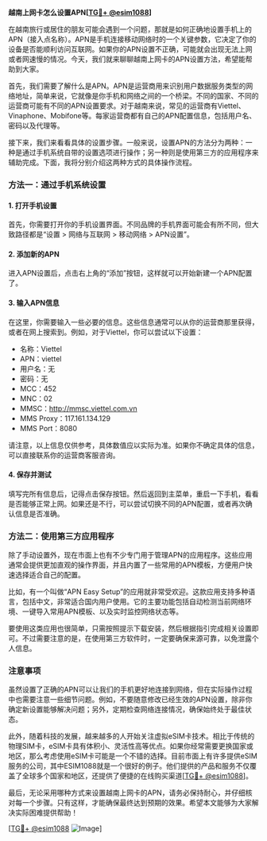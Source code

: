 **越南上网卡怎么设置APN[[TG💪+ @esim1088](https://t.me/s/esim1088)]**

在越南旅行或居住的朋友可能会遇到一个问题，那就是如何正确地设置手机上的APN（接入点名称）。APN是手机连接移动网络时的一个关键参数，它决定了你的设备是否能顺利访问互联网。如果你的APN设置不正确，可能就会出现无法上网或者网速慢的情况。今天，我们就来聊聊越南上网卡的APN设置方法，希望能帮助到大家。

首先，我们需要了解什么是APN。APN是运营商用来识别用户数据服务类型的网络地址，简单来说，它就像是你手机和网络之间的一个桥梁。不同的国家、不同的运营商可能有不同的APN设置要求。对于越南来说，常见的运营商有Viettel、Vinaphone、Mobifone等。每家运营商都有自己的APN配置信息，包括用户名、密码以及代理等。

接下来，我们来看看具体的设置步骤。一般来说，设置APN的方法分为两种：一种是通过手机系统自带的设置选项进行操作；另一种则是使用第三方的应用程序来辅助完成。下面，我将分别介绍这两种方式的具体操作流程。

### 方法一：通过手机系统设置

#### 1. 打开手机设置
首先，你需要打开你的手机设置界面。不同品牌的手机界面可能会有所不同，但大致路径都是“设置 > 网络与互联网 > 移动网络 > APN设置”。

#### 2. 添加新的APN
进入APN设置后，点击右上角的“添加”按钮，这样就可以开始新建一个APN配置了。

#### 3. 输入APN信息
在这里，你需要输入一些必要的信息。这些信息通常可以从你的运营商那里获得，或者在网上搜索到。例如，对于Viettel，你可以尝试以下设置：
- 名称：Viettel
- APN：viettel
- 用户名：无
- 密码：无
- MCC：452
- MNC：02
- MMSC：http://mmsc.viettel.com.vn
- MMS Proxy：117.161.134.129
- MMS Port：8080

请注意，以上信息仅供参考，具体数值应以实际为准。如果你不确定具体的信息，可以直接联系你的运营商客服咨询。

#### 4. 保存并测试
填写完所有信息后，记得点击保存按钮。然后返回到主菜单，重启一下手机，看看是否能够正常上网。如果还是不行，可以尝试切换不同的APN配置，或者再次确认信息是否准确。

### 方法二：使用第三方应用程序

除了手动设置外，现在市面上也有不少专门用于管理APN的应用程序。这些应用通常会提供更加直观的操作界面，并且内置了一些常用的APN模板，方便用户快速选择适合自己的配置。

比如，有一个叫做“APN Easy Setup”的应用就非常受欢迎。这款应用支持多种语言，包括中文，非常适合国内用户使用。它的主要功能包括自动检测当前网络环境、一键导入常用APN模板、以及实时监控网络状态等。

要使用这类应用也很简单，只需按照提示下载安装，然后根据指引完成相关设置即可。不过需要注意的是，在使用第三方软件时，一定要确保来源可靠，以免泄露个人信息。

### 注意事项

虽然设置了正确的APN可以让我们的手机更好地连接到网络，但在实际操作过程中也需要注意一些细节问题。例如，不要随意修改已经生效的APN设置，除非你确定新设置能够解决问题；另外，定期检查网络连接情况，确保始终处于最佳状态。

此外，随着科技的发展，越来越多的人开始关注虚拟eSIM卡技术。相比于传统的物理SIM卡，eSIM卡具有体积小、灵活性高等优点。如果你经常需要更换国家或地区，那么考虑使用eSIM卡可能是一个不错的选择。目前市面上有许多提供eSIM服务的公司，其中ESIM1088就是一个很好的例子。他们提供的产品和服务不仅覆盖了全球多个国家和地区，还提供了便捷的在线购买渠道[[TG💪+ @esim1088](https://t.me/s/esim1088)]。

最后，无论采用哪种方式来设置越南上网卡的APN，请务必保持耐心，并仔细核对每一个步骤。只有这样，才能确保最终达到预期的效果。希望本文能够为大家解决实际困难提供帮助！

[[TG💪+ @esim1088](https://t.me/s/esim1088) ![Image](https://i.postimg.cc/4NQfJmqS/Snipaste-2025-05-13-00-14-12.png)]